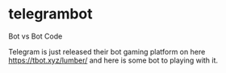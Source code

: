 # telegrambot
Bot vs Bot Code

Telegram is just released their bot gaming platform on here https://tbot.xyz/lumber/ and here is some bot to playing with it. 
